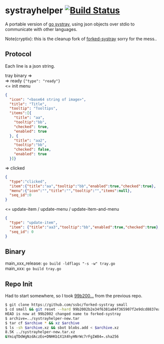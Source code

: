 # systrayhelper [![Build Status](https://travis-ci.org/ssbc/systrayhelper.svg?branch=master)](https://travis-ci.org/ssbc/systrayhelper)
A portable version of [go systray](https://github.com/getlantern/systray), using json objects over stdio to communicate with other languages.

Note(cryptix): this is the cleanup fork of [forked-systray](https://github.com/ssbc/forked-systray) sorry for the mess..

## Protocol

Each line is a json string.

tray binary =>  
=> ready  `{"type": "ready"}`  
<= init menu
```json
{
  "icon": "<base64 string of image>",
  "title": "Title",
  "tooltip": "Tooltips",
  "items":[{
    "title": "aa",
    "tooltip":"bb",
    "checked": true,
    "enabled": true
  }, {
    "title": "aa2",
    "tooltip":"bb",
    "checked": false,
    "enabled": true
  }]}
```
=> clicked  
```json
{
  "type":"clicked",
  "item":{"title":"aa","tooltip":"bb","enabled":true,"checked":true},
  "menu":{"icon":"","title":"","tooltip":"","items":null},
  "seq_id":0
}
```
<= update-item / update-menu / update-item-and-menu
```json
{
  "type": "update-item",
  "item": {"title":"aa3","tooltip":"bb","enabled":true,"checked":true},
  "seq_id": 0
}
```

## Binary
main_xxx_release: `go build -ldflags "-s -w" tray.go`  
main_xxx: `go build tray.go`


## Repo Init

Had to start somewhere, so I took [99b200...](https://github.com/ssbc/forked-systray/commit/99b2002b2e34f6381a04f365907f2e9dcd8837ea) from the previous repo.


```bash
$ git clone https://github.com/ssbc/forked-systray small
$ cd small && git reset --hard 99b2002b2e34f6381a04f365907f2e9dcd8837ea
HEAD is now at 99b2002 changed name to forked-systray
$ archive=../systrayhelper-new.tar
$ tar cf $archive * && xz $archive
$ ls -sh $archive.xz && sbot blobs.add < $archive.xz
8.5K ../systrayhelper-new.tar.xz
&YmiqTDdWgNzdAczEo+DNHKb1X1X4hyHNrWc7rFgIW84=.sha256
```
